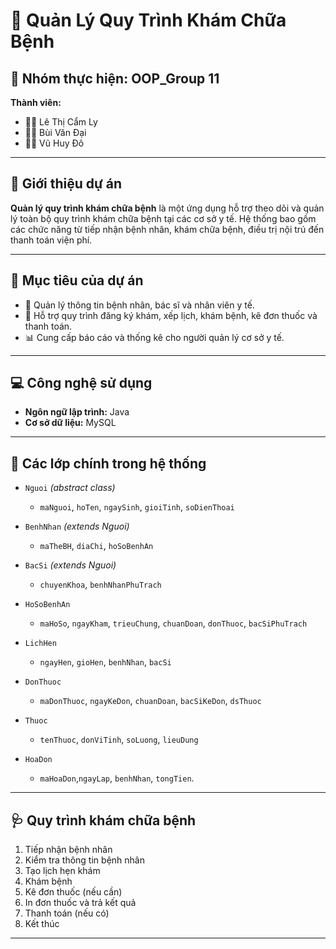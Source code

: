 # 🏥 Quản Lý Quy Trình Khám Chữa Bệnh

## 👥 Nhóm thực hiện: **OOP_Group 11**

**Thành viên:**
- 👩‍⚕️ Lê Thị Cẩm Ly  
- 👨‍⚕️ Bùi Văn Đại  
- 👨‍⚕️ Vũ Huy Đô

---

## 📌 Giới thiệu dự án

**Quản lý quy trình khám chữa bệnh** là một ứng dụng hỗ trợ theo dõi và quản lý toàn bộ quy trình khám chữa bệnh tại các cơ sở y tế. Hệ thống bao gồm các chức năng từ tiếp nhận bệnh nhân, khám chữa bệnh, điều trị nội trú đến thanh toán viện phí.

---

## 🎯 Mục tiêu của dự án

- 🧾 Quản lý thông tin bệnh nhân, bác sĩ và nhân viên y tế.  
- 📅 Hỗ trợ quy trình đăng ký khám, xếp lịch, khám bệnh, kê đơn thuốc và thanh toán.  
- 📊 Cung cấp báo cáo và thống kê cho người quản lý cơ sở y tế.  

---

## 💻 Công nghệ sử dụng

- **Ngôn ngữ lập trình:** Java  
- **Cơ sở dữ liệu:** MySQL  

---

## 🧩 Các lớp chính trong hệ thống

- `Nguoi` *(abstract class)*  
  - `maNguoi`, `hoTen`, `ngaySinh`, `gioiTinh`, `soDienThoai`

- `BenhNhan` *(extends Nguoi)*  
  - `maTheBH`, `diaChi`, `hoSoBenhAn`

- `BacSi` *(extends Nguoi)*  
  - `chuyenKhoa`, `benhNhanPhuTrach`

- `HoSoBenhAn`  
  - `maHoSo`, `ngayKham`, `trieuChung`, `chuanDoan`, `donThuoc`, `bacSiPhuTrach`

- `LichHen`  
  - `ngayHen`, `gioHen`, `benhNhan`, `bacSi`

- `DonThuoc`  
  - `maDonThuoc`, `ngayKeDon`, `chuanDoan`, `bacSiKeDon`, `dsThuoc`

- `Thuoc`  
  - `tenThuoc`, `donViTinh`, `soLuong`, `lieuDung`

- `HoaDon`  
  - `maHoaDon`,`ngayLap`, `benhNhan`, `tongTien`.

---

## 🩺 Quy trình khám chữa bệnh

1. Tiếp nhận bệnh nhân  
2. Kiểm tra thông tin bệnh nhân  
3. Tạo lịch hẹn khám  
4. Khám bệnh  
5. Kê đơn thuốc (nếu cần)  
6. In đơn thuốc và trả kết quả  
7. Thanh toán (nếu có)  
8. Kết thúc  

---
